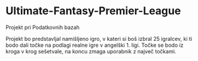# Ultimate-Fantasy-Premier-League
Projekt pri Podatkovnih bazah 

Projekt bo predstavljal namišljeno igro, v kateri si boš izbral 25 igralcev, ki ti bodo dali točke na podlagi realne igre v angelški 1. ligi. 
Točke se bodo iz kroga v krog sešetvale, na koncu zmaga uporabnik z največ točkami.
